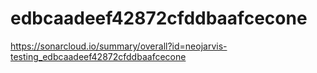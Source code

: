 # edbcaadeef42872cfddbaafcecone
https://sonarcloud.io/summary/overall?id=neojarvis-testing_edbcaadeef42872cfddbaafcecone
